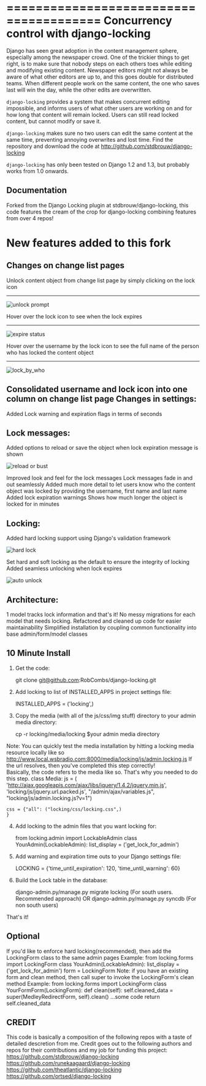 =======================================
Concurrency control with django-locking
=======================================

Django has seen great adoption in the content management sphere, especially among the newspaper crowd. One of the trickier things to get right, is to make sure that nobody steps on each others toes while editing and modifying existing content. Newspaper editors might not always be aware of what other editors are up to, and this goes double for distributed teams. When different people work on the same content, the one who saves last will win the day, while the other edits are overwritten.

`django-locking` provides a system that makes concurrent editing impossible, and informs users of what other users are working on and for how long that content will remain locked. Users can still read locked content, but cannot modify or save it.

``django-locking`` makes sure no two users can edit the same content at the same time, preventing annoying overwrites and lost time. Find the repository and download the code at http://github.com/stdbrouw/django-locking

``django-locking`` has only been tested on Django 1.2 and 1.3, but probably works from 1.0 onwards.

Documentation
-------------
Forked from the Django Locking plugin at stdbrouw/django-locking, this code features the cream of the crop for django-locking combining features from over 4 repos!

New features added to this fork
===============================
Changes on change list pages
----------------------------
    
Unlock content object from change list page by simply clicking on the lock icon
_______________________________________________________________________________

![unlock prompt](https://github.com/RobCombs/django-locking/raw/master/docs/screenshots/unlock_prompt.png)

Hover over the lock icon to see when the lock expires
_____________________________________________________

![expire status](https://github.com/RobCombs/django-locking/raw/master/docs/screenshots/expire_status.png)

Hover over the username by the lock icon to see the full name of the person who has locked the content object 
_____________________________________________________________________________________________________________

![lock_by_who](https://github.com/RobCombs/django-locking/raw/master/docs/screenshots/lock_by_who.png)


Consolidated username and lock icon into one column on change list page
Changes in settings:
----------------------------

Added Lock warning and expiration flags in terms of seconds

Lock messages:
----------------------------

Added options to reload or save the object when lock expiration message is shown

![reload or bust](https://github.com/RobCombs/django-locking/raw/master/docs/screenshots/reload_or_bust.png)

Improved look and feel for the lock messages
Lock messages fade in and out seamlessly
Added much more detail to let users know who the content object was locked by providing the username, first name and last name
Added lock expiration warnings
Shows how much longer the object is locked for in minutes

Locking:
----------------------------

 Added hard locking support using Django's validation framework

![hard lock](https://github.com/RobCombs/django-locking/raw/master/docs/screenshots/hard_lock.png)

 Set hard and soft locking as the default to ensure the integrity of locking
 Added seamless unlocking when lock expires

![auto unlock](https://github.com/RobCombs/django-locking/raw/master/docs/screenshots/auto_unlock.png)


Architecture:
----------------------------

1 model tracks lock information and that's it!  No messy migrations for each model that needs locking.
Refactored and cleaned up code for easier maintainability
 Simplified installation by coupling common functionality into base admin/form/model classes


10 Minute Install
-----------------

1) Get the code:

    git clone git@github.com:RobCombs/django-locking.git

2) Add locking to list of INSTALLED_APPS in project settings file:

    INSTALLED_APPS = ('locking',)

3) Copy the media (with all of the js/css/img stuff) directory to your admin media directory:

    cp -r locking/media/locking $your admin media directory

Note: You can quickly test the media installation by hitting a locking media resource locally like so
http://www.local.wsbradio.com:8000/media/locking/js/admin.locking.js
If the url resolves, then you've completed this step correctly!  
Basically, the code refers to the media like so.  That's why you needed to do this step.
class Media:
    js = ( 'http://ajax.googleapis.com/ajax/libs/jquery/1.4.2/jquery.min.js', 
         'locking/js/jquery.url.packed.js',
         "/admin/ajax/variables.js",
         "locking/js/admin.locking.js?v=1")

    css = {"all": ("locking/css/locking.css",)
    }

4) Add locking to the admin files that you want locking for:

    from locking.admin import LockableAdmin
    class YourAdmin(LockableAdmin):
       list_display = ('get_lock_for_admin')

5) Add warning and expiration time outs to your Django settings file:

    LOCKING = {'time_until_expiration': 120, 'time_until_warning': 60}


6) Build the Lock table in the database:

    django-admin.py/manage.py migrate locking (For south users. Recommended approach) OR
    django-admin.py/manage.py syncdb (For non south users)

That's it!

Optional
--------
If you'd like to enforce hard locking(recommended), then add the LockingForm class to the same admin pages
Example:
from locking.forms import LockingForm
class YourAdmin(LockableAdmin):
     list_display = ('get_lock_for_admin')
     form = LockingForm
Note: if you have an existing form and clean method, then call super to invoke the LockingForm's clean method
Example:
from locking.forms import LockingForm
class YourFormForm(LockingForm):
      def clean(self):
        self.cleaned_data = super(MedleyRedirectForm, self).clean()
        ...some code
        return self.cleaned_data

CREDIT
------
This code is basically a composition of the following repos with a taste of detailed descretion from me. Credit goes out to the following authors and repos for their contributions
and my job for funding this project:
https://github.com/stdbrouw/django-locking
https://github.com/runekaagaard/django-locking
https://github.com/theatlantic/django-locking
https://github.com/ortsed/django-locking